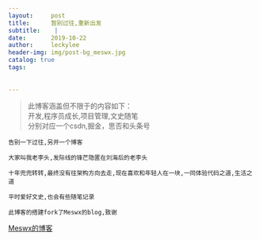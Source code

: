 ```yaml
---
layout:     post
title:      暂别过往,重新出发
subtitle:    | 
date:       2019-10-22
author:     leckylee 
header-img: img/post-bg_meswx.jpg
catalog: true
tags:
   
   
---
```


> 此博客涵盖但不限于的内容如下：<br>
> 开发,程序员成长,项目管理,文史随笔<br>
> 分别对应一个csdn,掘金，思否和头条号


    告别一下过往,另开一个博客

    大家叫我老李头,发际线的锋芒隐匿在刘海后的老李头

    十年兜兜转转,最终没有往架构方向去走,现在喜欢和年轻人在一块,一同体验代码之道,生活之道

    平时爱好文史,也会有些随笔记录

    此博客的搭建fork了Meswx的blog,致谢
   
   [Meswx的博客](https://github.com/Meswx/meswx.github.io)